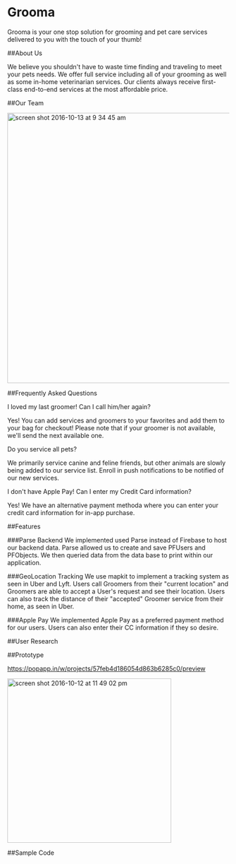 # Grooma 

Grooma is your one stop solution for grooming and pet care services delivered to you with the touch of your thumb! 

##About Us 

We believe you shouldn't have to waste time finding and traveling to meet your pets needs. We offer full service including all of your grooming as well as some in-home veterinarian services. Our clients always receive first-class end-to-end services at the most affordable price. 

##Our Team 

<img width="612" alt="screen shot 2016-10-13 at 9 34 45 am" src="https://cloud.githubusercontent.com/assets/20820597/19357934/92c48310-9128-11e6-8325-c941c38c11b0.png">

##Frequently Asked Questions

I loved my last groomer! Can I call him/her again?

Yes! You can add services and groomers to your favorites and add them to your bag for checkout! Please note that if your groomer is not available, we'll send the next available one. 

Do you service all pets?

We primarily service canine and feline friends, but other animals are slowly being added to our service list. Enroll in push notifications to be notified of our new services. 

I don't have Apple Pay! Can I enter my Credit Card information?

Yes! We have an alternative payment methoda where you can enter your credit card information for in-app purchase. 


##Features

###Parse Backend
We implemented used Parse instead of Firebase to host our backend data. Parse allowed us to create and save PFUsers and PFObjects. We then queried data from the data base to print within our application.

###GeoLocation Tracking
We use mapkit to implement a tracking system as seen in Uber and Lyft. Users call Groomers from their "current location" and Groomers are able to accept a User's request and see their location. Users can also track the distance of their "accepted" Groomer service from their home, as seen in Uber. 

###Apple Pay 
We implemented Apple Pay as a preferred payment method for our users. Users can also enter their CC information if they so desire. 



##User Research 




##Prototype 


https://popapp.in/w/projects/57feb4d186054d863b6285c0/preview





<img width="372" alt="screen shot 2016-10-12 at 11 49 02 pm" src="https://cloud.githubusercontent.com/assets/20820597/19339173/93686a9a-90d6-11e6-82ff-13d6bb32852d.png">


##Sample Code 








